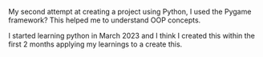 My second attempt at creating a project using Python, I used the Pygame framework? This helped me to understand OOP concepts.  

I started learning python in March 2023 and I think I created this within the first 2 months applying my learnings to a create this. 

